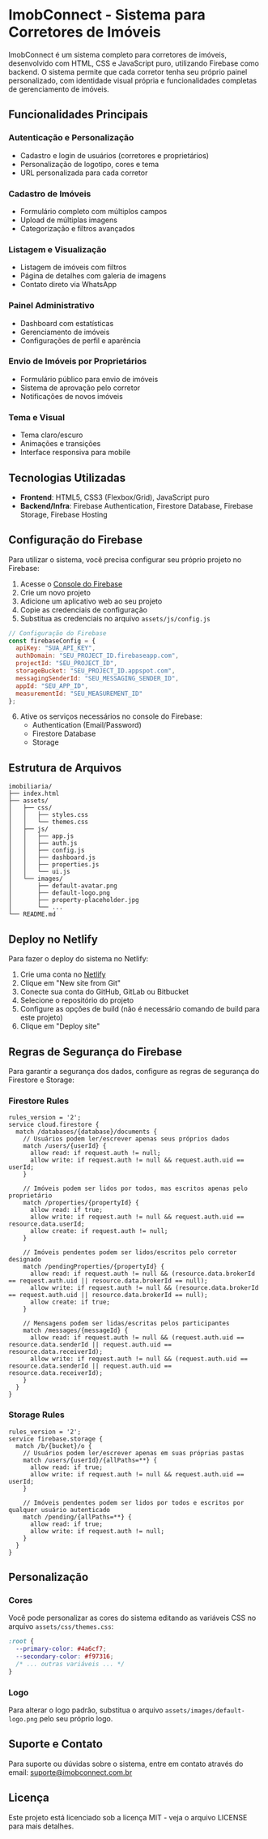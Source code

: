 # ImobConnect - Sistema para Corretores de Imóveis

ImobConnect é um sistema completo para corretores de imóveis, desenvolvido com HTML, CSS e JavaScript puro, utilizando Firebase como backend. O sistema permite que cada corretor tenha seu próprio painel personalizado, com identidade visual própria e funcionalidades completas de gerenciamento de imóveis.

## Funcionalidades Principais

### Autenticação e Personalização
- Cadastro e login de usuários (corretores e proprietários)
- Personalização de logotipo, cores e tema
- URL personalizada para cada corretor

### Cadastro de Imóveis
- Formulário completo com múltiplos campos
- Upload de múltiplas imagens
- Categorização e filtros avançados

### Listagem e Visualização
- Listagem de imóveis com filtros
- Página de detalhes com galeria de imagens
- Contato direto via WhatsApp

### Painel Administrativo
- Dashboard com estatísticas
- Gerenciamento de imóveis
- Configurações de perfil e aparência

### Envio de Imóveis por Proprietários
- Formulário público para envio de imóveis
- Sistema de aprovação pelo corretor
- Notificações de novos imóveis

### Tema e Visual
- Tema claro/escuro
- Animações e transições
- Interface responsiva para mobile

## Tecnologias Utilizadas

- **Frontend**: HTML5, CSS3 (Flexbox/Grid), JavaScript puro
- **Backend/Infra**: Firebase Authentication, Firestore Database, Firebase Storage, Firebase Hosting

## Configuração do Firebase

Para utilizar o sistema, você precisa configurar seu próprio projeto no Firebase:

1. Acesse o [Console do Firebase](https://console.firebase.google.com/)
2. Crie um novo projeto
3. Adicione um aplicativo web ao seu projeto
4. Copie as credenciais de configuração
5. Substitua as credenciais no arquivo `assets/js/config.js`

```javascript
// Configuração do Firebase
const firebaseConfig = {
  apiKey: "SUA_API_KEY",
  authDomain: "SEU_PROJECT_ID.firebaseapp.com",
  projectId: "SEU_PROJECT_ID",
  storageBucket: "SEU_PROJECT_ID.appspot.com",
  messagingSenderId: "SEU_MESSAGING_SENDER_ID",
  appId: "SEU_APP_ID",
  measurementId: "SEU_MEASUREMENT_ID"
};
```

6. Ative os serviços necessários no console do Firebase:
   - Authentication (Email/Password)
   - Firestore Database
   - Storage

## Estrutura de Arquivos

```
imobiliaria/
├── index.html
├── assets/
│   ├── css/
│   │   ├── styles.css
│   │   └── themes.css
│   ├── js/
│   │   ├── app.js
│   │   ├── auth.js
│   │   ├── config.js
│   │   ├── dashboard.js
│   │   ├── properties.js
│   │   └── ui.js
│   └── images/
│       ├── default-avatar.png
│       ├── default-logo.png
│       ├── property-placeholder.jpg
│       └── ...
└── README.md
```

## Deploy no Netlify

Para fazer o deploy do sistema no Netlify:

1. Crie uma conta no [Netlify](https://www.netlify.com/)
2. Clique em "New site from Git"
3. Conecte sua conta do GitHub, GitLab ou Bitbucket
4. Selecione o repositório do projeto
5. Configure as opções de build (não é necessário comando de build para este projeto)
6. Clique em "Deploy site"

## Regras de Segurança do Firebase

Para garantir a segurança dos dados, configure as regras de segurança do Firestore e Storage:

### Firestore Rules

```
rules_version = '2';
service cloud.firestore {
  match /databases/{database}/documents {
    // Usuários podem ler/escrever apenas seus próprios dados
    match /users/{userId} {
      allow read: if request.auth != null;
      allow write: if request.auth != null && request.auth.uid == userId;
    }
    
    // Imóveis podem ser lidos por todos, mas escritos apenas pelo proprietário
    match /properties/{propertyId} {
      allow read: if true;
      allow write: if request.auth != null && request.auth.uid == resource.data.userId;
      allow create: if request.auth != null;
    }
    
    // Imóveis pendentes podem ser lidos/escritos pelo corretor designado
    match /pendingProperties/{propertyId} {
      allow read: if request.auth != null && (resource.data.brokerId == request.auth.uid || resource.data.brokerId == null);
      allow write: if request.auth != null && (resource.data.brokerId == request.auth.uid || resource.data.brokerId == null);
      allow create: if true;
    }
    
    // Mensagens podem ser lidas/escritas pelos participantes
    match /messages/{messageId} {
      allow read: if request.auth != null && (request.auth.uid == resource.data.senderId || request.auth.uid == resource.data.receiverId);
      allow write: if request.auth != null && (request.auth.uid == resource.data.senderId || request.auth.uid == resource.data.receiverId);
    }
  }
}
```

### Storage Rules

```
rules_version = '2';
service firebase.storage {
  match /b/{bucket}/o {
    // Usuários podem ler/escrever apenas em suas próprias pastas
    match /users/{userId}/{allPaths=**} {
      allow read: if true;
      allow write: if request.auth != null && request.auth.uid == userId;
    }
    
    // Imóveis pendentes podem ser lidos por todos e escritos por qualquer usuário autenticado
    match /pending/{allPaths=**} {
      allow read: if true;
      allow write: if request.auth != null;
    }
  }
}
```

## Personalização

### Cores

Você pode personalizar as cores do sistema editando as variáveis CSS no arquivo `assets/css/themes.css`:

```css
:root {
  --primary-color: #4a6cf7;
  --secondary-color: #f97316;
  /* ... outras variáveis ... */
}
```

### Logo

Para alterar o logo padrão, substitua o arquivo `assets/images/default-logo.png` pelo seu próprio logo.

## Suporte e Contato

Para suporte ou dúvidas sobre o sistema, entre em contato através do email: suporte@imobconnect.com.br

## Licença

Este projeto está licenciado sob a licença MIT - veja o arquivo LICENSE para mais detalhes.
